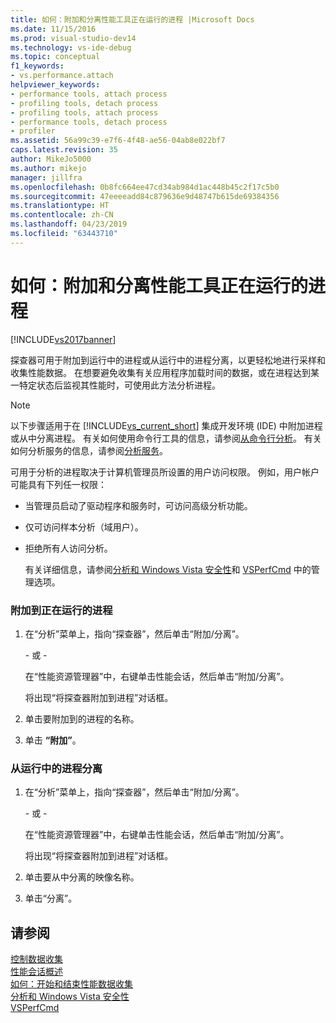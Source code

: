 ```yaml
---
title: 如何：附加和分离性能工具正在运行的进程 |Microsoft Docs
ms.date: 11/15/2016
ms.prod: visual-studio-dev14
ms.technology: vs-ide-debug
ms.topic: conceptual
f1_keywords:
- vs.performance.attach
helpviewer_keywords:
- performance tools, attach process
- profiling tools, detach process
- profiling tools, attach process
- performance tools, detach process
- profiler
ms.assetid: 56a99c39-e7f6-4f48-ae56-04ab8e022bf7
caps.latest.revision: 35
author: MikeJo5000
ms.author: mikejo
manager: jillfra
ms.openlocfilehash: 0b8fc664ee47cd34ab984d1ac448b45c2f17c5b0
ms.sourcegitcommit: 47eeeeadd84c879636e9d48747b615de69384356
ms.translationtype: HT
ms.contentlocale: zh-CN
ms.lasthandoff: 04/23/2019
ms.locfileid: "63443710"
---
```

# <a name="how-to-attach-and-detach-performance-tools-to-running-processes"></a>如何：附加和分离性能工具正在运行的进程
[!INCLUDE[vs2017banner](../includes/vs2017banner.md)]

探查器可用于附加到运行中的进程或从运行中的进程分离，以更轻松地进行采样和收集性能数据。 在想要避免收集有关应用程序加载时间的数据，或在进程达到某一特定状态后监视其性能时，可使用此方法分析进程。  
  
> [!NOTE]
> 以下步骤适用于在 [!INCLUDE[vs_current_short](../includes/vs-current-short-md.md)] 集成开发环境 (IDE) 中附加进程或从中分离进程。 有关如何使用命令行工具的信息，请参阅[从命令行分析](../profiling/using-the-profiling-tools-from-the-command-line.md)。 有关如何分析服务的信息，请参阅[分析服务](../profiling/command-line-profiling-of-services.md)。  
  
 可用于分析的进程取决于计算机管理员所设置的用户访问权限。 例如，用户帐户可能具有下列任一权限：  
  
- 当管理员启动了驱动程序和服务时，可访问高级分析功能。  
  
- 仅可访问样本分析（域用户）。  
  
- 拒绝所有人访问分析。  
  
  有关详细信息，请参阅[分析和 Windows Vista 安全性](../profiling/profiling-and-windows-vista-security.md)和 [VSPerfCmd](../profiling/vsperfcmd.md) 中的管理选项。  
  
### <a name="to-attach-to-a-running-process"></a>附加到正在运行的进程  
  
1. 在“分析”菜单上，指向“探查器”，然后单击“附加/分离”。  
  
     \- 或 -  
  
     在“性能资源管理器”中，右键单击性能会话，然后单击“附加/分离”。  
  
     将出现“将探查器附加到进程”对话框。  
  
2. 单击要附加到的进程的名称。  
  
3. 单击 **“附加”**。  
  
### <a name="to-detach-from-a-running-process"></a>从运行中的进程分离  
  
1. 在“分析”菜单上，指向“探查器”，然后单击“附加/分离”。  
  
     \- 或 -  
  
     在“性能资源管理器”中，右键单击性能会话，然后单击“附加/分离”。  
  
     将出现“将探查器附加到进程”对话框。  
  
2. 单击要从中分离的映像名称。  
  
3. 单击“分离”。  
  
## <a name="see-also"></a>请参阅  
 [控制数据收集](../profiling/controlling-data-collection.md)   
 [性能会话概述](../profiling/performance-session-overview.md)   
 [如何：开始和结束性能数据收集](../profiling/how-to-start-and-end-performance-data-collection.md)   
 [分析和 Windows Vista 安全性](../profiling/profiling-and-windows-vista-security.md)   
 [VSPerfCmd](../profiling/vsperfcmd.md)
